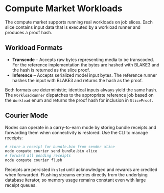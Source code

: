 # Compute Market Workloads

The compute market supports running real workloads on job slices. Each slice
contains input data that is executed by a workload runner and produces a proof
hash.

## Workload Formats

- **Transcode** – Accepts raw bytes representing media to be transcoded. For the
  reference implementation the bytes are hashed with BLAKE3 and the hash is
  returned as the slice proof.
- **Inference** – Accepts serialized model input bytes. The reference runner
  hashes the input with BLAKE3 and returns the hash as the proof.

Both formats are deterministic; identical inputs always yield the same hash. The
`WorkloadRunner` dispatches to the appropriate reference job based on the
`Workload` enum and returns the proof hash for inclusion in `SliceProof`.

## Courier Mode

Nodes can operate in a carry-to-earn mode by storing bundle receipts and
forwarding them when connectivity is restored. Use the CLI to manage receipts:

```bash
# store a receipt for bundle.bin from sender alice
node compute courier send bundle.bin alice
# forward all pending receipts
node compute courier flush
```

Receipts are persisted in `sled` until acknowledged and rewards are credited
when forwarded. Flushing streams entries directly from the underlying
database iterator, so memory usage remains constant even with large receipt
queues.
